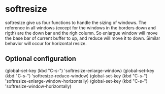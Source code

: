 # softresize

softresize give us four functions to handle the sizing of windows. The reference in all windows (except for the windows in the borders down and rigth) are the down bar and the righ column. So enlargue window will move the base bar of current buffer to up, and reduce will move it to down. Similar behavior will occur for horizontal resize.

## Optional configuration

(global-set-key (kbd "C-s-<up>") 'softresize-enlarge-window)
(global-set-key (kbd "C-s-<down>") 'softresize-reduce-window)
(global-set-key (kbd "C-s-<right>") 'softresize-enlarge-window-horizontally)
(global-set-key (kbd "C-s-<left>") 'softresize-window-horizontally)

